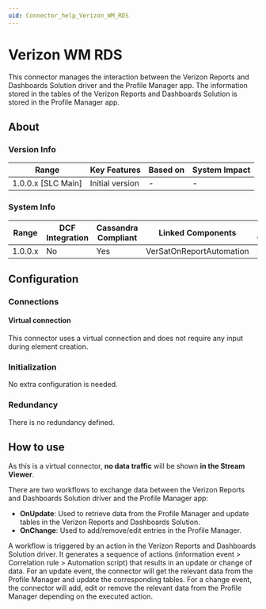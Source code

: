 ```yaml
---
uid: Connector_help_Verizon_WM_RDS
---
```


# Verizon WM RDS

This connector manages the interaction between the Verizon Reports and Dashboards Solution driver and the Profile Manager app. The information stored in the tables of the Verizon Reports and Dashboards Solution is stored in the Profile Manager app.

## About

### Version Info

| **Range**            | **Key Features** | **Based on** | **System Impact** |
|----------------------|------------------|--------------|-------------------|
| 1.0.0.x \[SLC Main\] | Initial version  | \-           | \-                |

### System Info

| **Range** | **DCF Integration** | **Cassandra Compliant** | **Linked Components**    | **Exported Components** |
|-----------|---------------------|-------------------------|--------------------------|-------------------------|
| 1.0.0.x   | No                  | Yes                     | VerSatOnReportAutomation | N/A                     |

## Configuration

### Connections

#### Virtual connection

This connector uses a virtual connection and does not require any input during element creation.

### Initialization

No extra configuration is needed.

### Redundancy

There is no redundancy defined.

## How to use

As this is a virtual connector, **no data traffic** will be shown **in the Stream Viewer**.

There are two workflows to exchange data between the Verizon Reports and Dashboards Solution driver and the Profile Manager app:

- **OnUpdate**: Used to retrieve data from the Profile Manager and update tables in the Verizon Reports and Dashboards Solution.
- **OnChange**: Used to add/remove/edit entries in the Profile Manager.

A workflow is triggered by an action in the Verizon Reports and Dashboards Solution driver. It generates a sequence of actions (information event \> Correlation rule \> Automation script) that results in an update or change of data. For an update event, the connector will get the relevant data from the Profile Manager and update the corresponding tables. For a change event, the connector will add, edit or remove the relevant data from the Profile Manager depending on the executed action.
